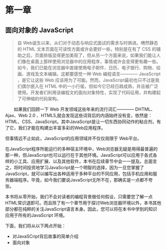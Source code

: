 # 第一章
## 面向对象的 JavaScript

>自 Web诞生以来，从们对于动态与响应式面试的需求与时俱进。喟然静态的 HTML 文本页面在可读性方面或许会更好一些，特别是在有了 CSS 的辅助之后，页面排版显得更加美观了，但从另一个方面来说，如果我们能让人们像在桌面上那样使用浏览器中的应用程序，事情或许会变得更有趣一些。如今，我们已能在浏览器中直接使用电子邮件、日历、电子银行、购物、绘画、游戏及文本编辑。这都要感觉一种 Web 编程语言———— JavaScript ，是它让这些 Web 应该用为了可能。然而，JavaScript最初也只不过是我们偶尔嵌入在 HTML 中的一小行偌，但如今它已经日趋成熟，并且被广泛使用。开发者们利用该编程文的面向对象特性，实现了代码征用，并构建起了可伸缩的代码架构。

　　如果我们回顾一下 Web 开发领域这些年来的流行词汇———— DHTML、Ajax、Web 2.0 、HTML5,就会发现这些词背后的内涵始终没有变，依然是：HTML、CSS、JavaScript。其中JavaScript是让一切东西协同动作的粘合剂，有了它，我们才能在构建出丰富多彩的Web应用程序。


但事情远不止如此，JavaScript的应用领域并不仅仅局限于 Web平台。

在JavaScript程序所能运行的多种宿主环境中，Web浏览器无疑是用得最普遍的那一种，但JavaScript也可以运行在于其他环境。JavaScript可以应用于各式各样的小工具、应用扩展、以及其他软件，本书在后续章节中会一一提及。总面言之，将时间投资地学习JavaScript是一个明智的选择，因为一旦您掌握了 JavaScript，就可以编写出各种适用于多种平台的不同应用，包括手机应用和服务器端程序。毕竟，如今我们要说JavaScript无所不在，那确实是一点都不夸张。

本书将从零开始，我们不会对读者的编程背景做任何假设，只需要您了解一点HTML常识退即可。而且除了有一个章节用于探讨Web浏览器环境以外，本书其他部分都在纯粹的关注JavaScript语言本身。因此，您可以将在本书中学到的知识应用于所有的JavaScript 环境。

下面，我们将从以下两点开始：
- 对JavaSCript背后故事的简单介绍
- 面向对象

